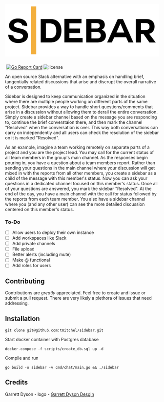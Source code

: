 # ![Sidebar Logo](https://github.com/tmitchel/sidebar/raw/master/public/sidebar_simple_logo.png)
[![<tmitchel>](https://circleci.com/gh/tmitchel/sidebar.svg?style=shield)](https://app.circleci.com/pipelines/github/tmitchel/sidebar) [![Go Report Card](https://goreportcard.com/badge/github.com/tmitchel/sidebar)](https://goreportcard.com/report/github.com/tmitchel/sidebar) ![license](https://img.shields.io/badge/license-MIT-green) 

An open source Slack alternative with an emphasis on handling brief, tangentially related discussions that arise and discrupt the overall narrative of a conversation.

Sidebar is designed to keep communication organized in the situation where there are multiple people working on different parts of the same project. Sidebar provides a way to handle short questions/comments that arise in a discussion without allowing them to derail the entire conversation. Simply create a sidebar channel based on the message you are responding to, continue the brief converstaion there, and then mark the channel "Resolved" when the conversation is over. This way both conversations can carry on independently and all users can check the resolution of the sidebar on it is marked "Resolved".

As an example, imagine a team working remotely on separate parts of a project and you are the project lead. You may call for the current status of all team members in the group's main channel. As the responses begin pouring in, you have a question about a team members report. Rather than sending your questions in the main channel where your discussion will get mixed in with the reports from all other members, you create a sidebar as a child of the message with this member's status. Now you can ask your questions in a dedicated channel focused on this member's status. Once all of your questions are answered, you mark the sidebar "Resolved". At the end of the day, you have a main channel with the call for status followed by the reports from each team member. You also have a sidebar channel where you (and any other user) can see the more detailed discussion centered on this member's status.

### To-Do
- [ ] Allow users to deploy their own instance
- [ ] Add workspaces like Slack
- [ ] Add private channels
- [ ] File upload
- [ ] Better alerts (including mute)
- [ ] Make @ functional
- [ ] Add roles for users

## Contributing

Contributions are _greatly_ appreciated. Feel free to create and issue or submit a pull request. There are very likely a plethora of issues that need addressing.

## Installation
```
git clone git@github.com:tmitchel/sidebar.git
```

Start docker container with Postgres database
```
docker-compose -f scripts/create_db.sql up -d
```

Compile and run
```
go build -o sidebar -v cmd/chat/main.go && ./sidebar
```

## Credits

Garrett Dyson - logo - [Garrett Dyson Desgin](https://garrettdysondesign.com/)

